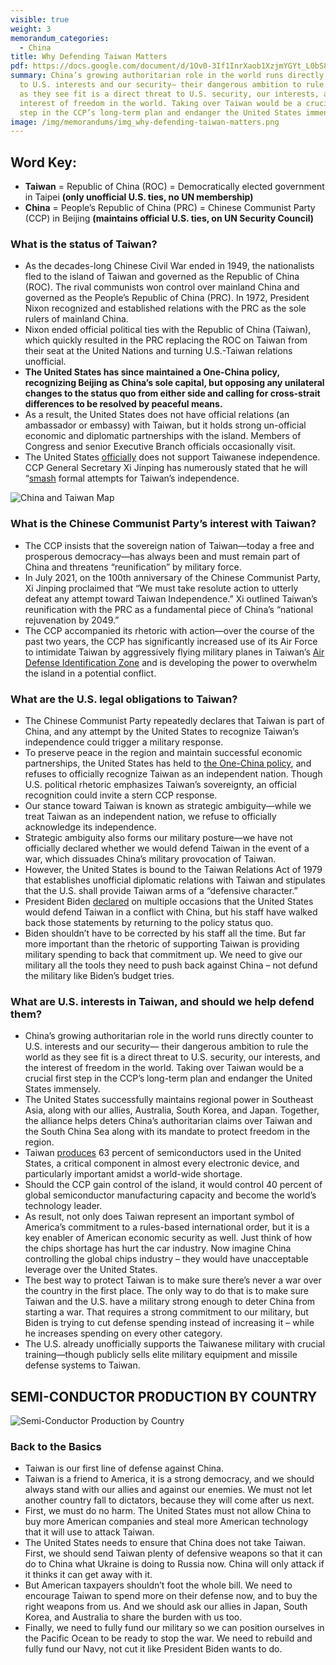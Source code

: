 ```yaml
---
visible: true
weight: 3
memorandum_categories:
  - China
title: Why Defending Taiwan Matters
pdf: https://docs.google.com/document/d/1Ov0-3If1InrXaob1XzjmYGYt_L0bS8Kn/edit?usp=share_link&ouid=102023491379746009150&rtpof=true&sd=true
summary: China’s growing authoritarian role in the world runs directly counter
  to U.S. interests and our security— their dangerous ambition to rule the world
  as they see fit is a direct threat to U.S. security, our interests, and the
  interest of freedom in the world. Taking over Taiwan would be a crucial first
  step in the CCP’s long-term plan and endanger the United States immensely.
image: /img/memorandums/img_why-defending-taiwan-matters.png
---
```


## Word Key:

- **Taiwan** = Republic of China (ROC) = Democratically elected government in Taipei **(only unofficial U.S. ties, no UN membership)**
- **China** = People’s Republic of China (PRC) = Chinese Communist Party (CCP) in Beijing **(maintains official U.S. ties, on UN Security Council)**

### What is the status of Taiwan?

- As the decades-long Chinese Civil War ended in 1949, the nationalists fled to the island of Taiwan and governed as the Republic of China (ROC). The rival communists won control over mainland China and governed as the People’s Republic of China (PRC). In 1972, President Nixon recognized and established relations with the PRC as the sole rulers of mainland China.
- Nixon ended official political ties with the Republic of China (Taiwan), which quickly resulted in the PRC replacing the ROC on Taiwan from their seat at the United Nations and turning U.S.-Taiwan relations unofficial. 
- **The United States has since maintained a One-China policy, recognizing Beijing as China’s sole capital, but opposing any unilateral changes to the status quo from either side and calling for cross-strait differences to be resolved by peaceful means.**
- As a result, the United States does not have official relations (an ambassador or embassy) with Taiwan, but it holds strong un-official economic and diplomatic partnerships with the island. Members of Congress and senior Executive Branch officials occasionally visit.
- The United States [officially](https://www.state.gov/u-s-relations-with-taiwan/) does not support Taiwanese independence. CCP General Secretary Xi Jinping has numerously stated that he will “[smash](https://www.bbc.com/news/world-asia-china-58854081”) formal attempts for Taiwan’s independence. 

![China and Taiwan Map](/img/memorandums/china-taiwan-map.webp)

### What is the Chinese Communist Party’s interest with Taiwan?

- The CCP insists that the sovereign nation of Taiwan—today a free and prosperous democracy—has always been and must remain part of China and threatens “reunification” by military force.
- In July 2021, on the 100th anniversary of the Chinese Communist Party, Xi Jinping proclaimed that “We must take resolute action to utterly defeat any attempt toward Taiwan Independence.” Xi outlined Taiwan’s reunification with the PRC as a fundamental piece of China’s “national rejuvenation by 2049.”
- The CCP accompanied its rhetoric with action—over the course of the past two years, the CCP has significantly increased use of its Air Force to intimidate Taiwan by aggressively flying military planes in Taiwan’s [Air Defense Identification Zone](https://www.bbc.com/news/world-asia-58794094) and is developing the power to overwhelm the island in a potential conflict.

### What are the U.S. legal obligations to Taiwan?

- The Chinese Communist Party repeatedly declares that Taiwan is part of China, and any attempt by the United States to recognize Taiwan’s independence could trigger a military response.
- To preserve peace in the region and maintain successful economic partnerships, the United States has held to [the One-China policy](https://www.bbc.com/news/world-asia-china-38285354), and refuses to officially recognize Taiwan as an independent nation. Though U.S. political rhetoric emphasizes Taiwan’s sovereignty, an official recognition could invite a stern CCP response.
- Our stance toward Taiwan is known as strategic ambiguity—while we treat Taiwan as an independent nation, we refuse to officially acknowledge its independence.
- Strategic ambiguity also forms our military posture—we have not officially declared whether we would defend Taiwan in the event of a war, which dissuades China’s military provocation of Taiwan.
- However, the United States is bound to the Taiwan Relations Act of 1979 that establishes unofficial diplomatic relations with Taiwan and stipulates that the U.S. shall provide Taiwan arms of a “defensive character.”
- President Biden [declared](https://www.bbc.com/news/world-asia-59005300) on multiple occasions that the United States would defend Taiwan in a conflict with China, but his staff have walked back those statements by returning to the policy status quo.
- Biden shouldn’t have to be corrected by his staff all the time. But far more important than the rhetoric of supporting Taiwan is providing military spending to back that commitment up. We need to give our military all the tools they need to push back against China – not defund the military like Biden’s budget tries.

### What are U.S. interests in Taiwan, and should we help defend them?

- China’s growing authoritarian role in the world runs directly counter to U.S. interests and our security— their dangerous ambition to rule the world as they see fit is a direct threat to U.S. security, our interests, and the interest of freedom in the world. Taking over Taiwan would be a crucial first step in the CCP’s long-term plan and endanger the United States immensely.
- The United States successfully maintains regional power in Southeast Asia, along with our allies, Australia, South Korea, and Japan. Together, the alliance helps deters China’s authoritarian claims over Taiwan and the South China Sea along with its mandate to protect freedom in the region.
- Taiwan [produces](https://thefederalist.com/2021/11/01/if-china-controls-taiwans-chip-manufacturers-it-will-control-the-world/) 63 percent of semiconductors used in the United States, a critical component in almost every electronic device, and particularly important amidst a world-wide shortage. 
- Should the CCP gain control of the island, it would control 40 percent of global semiconductor manufacturing capacity and become the world’s technology leader.
- As result, not only does Taiwan represent an important symbol of America’s commitment to a rules-based international order, but it is a key enabler of American economic security as well. Just think of how the chips shortage has hurt the car industry. Now imagine China controlling the global chips industry – they would have unacceptable leverage over the United States.
- The best way to protect Taiwan is to make sure there’s never a war over the country in the first place. The only way to do that is to make sure Taiwan and the U.S. have a military strong enough to deter China from starting a war. That requires a strong commitment to our military, but Biden is trying to cut defense spending instead of increasing it – while he increases spending on every other category.
- The U.S. already unofficially supports the Taiwanese military with crucial training—though publicly sells elite military equipment and missile defense systems to Taiwan.

## SEMI-CONDUCTOR PRODUCTION BY COUNTRY

![Semi-Conductor Production by Country](/img/memorandums/semi-conductor-production-by-country-chart.webp)

### Back to the Basics
- Taiwan is our first line of defense against China.
- Taiwan is a friend to America, it is a strong democracy, and we should always stand with our allies and against our enemies. We must not let another country fall to dictators, because they will come after us next. 
- First, we must do no harm. The United States must not allow China to buy more American companies and steal more American technology that it will use to attack Taiwan.
- The United States needs to ensure that China does not take Taiwan. First, we should send Taiwan plenty of defensive weapons so that it can do to China what Ukraine is doing to Russia now. China will only attack if it thinks it can get away with it.
- But American taxpayers shouldn’t foot the whole bill. We need to encourage Taiwan to spend more on their defense now, and to buy the right weapons from us. And we should ask our allies in Japan, South Korea, and Australia to share the burden with us too.
- Finally, we need to fully fund our military so we can position ourselves in the Pacific Ocean to be ready to stop the war. We need to rebuild and fully fund our Navy, not cut it like President Biden wants to do.